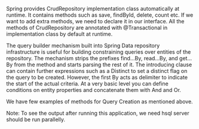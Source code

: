  Spring provides CrudRepository implementation class automatically at runtime. It contains methods such as save, findById, delete, count etc. If we want to add extra methods, we need to declare it in our interface. All the methods of CrudRepository are annotated with @Transactional in implementation class by default at runtime.
 
 The query builder mechanism built into Spring Data repository infrastructure is useful for building constraining queries over entities of the repository. The mechanism strips the prefixes find…By, read…By, and get…By from the method and starts parsing the rest of it. The introducing clause can contain further expressions such as a Distinct to set a distinct flag on the query to be created. However, the first By acts as delimiter to indicate the start of the actual criteria. At a very basic level you can define conditions on entity properties and concatenate them with And and Or.
 
 We have few examples of methods for Query Creation as mentioned above.
 
 Note: To see the output after running this application, we need hsql server should be run parallelly.
